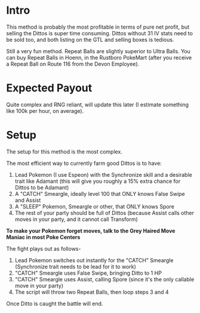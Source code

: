 # Intro
This method is probably the most profitable in terms of pure net profit, but selling the Dittos is super time consuming. Dittos without 31 IV stats need to be sold too, and both listing on the GTL and selling boxes is tedious. 

Still a very fun method. Repeat Balls are slightly superior to Ultra Balls. You can buy Repeat Balls in Hoenn, in the Rustboro PokeMart (after you receive a Repeat Ball on Route 116 from the Devon Employee).

# Expected Payout
Quite complex and RNG reliant, will update this later (I estimate something like 100k per hour, on average).

# Setup
The setup for this method is the most complex. 

The most efficient way to currently farm good Dittos is to have:

1. Lead Pokemon (I use Espeon) with the Synchronize skill and a desirable trait like Adamant (this will give you roughly a 15% extra chance for Dittos to be Adamant)
2. A "CATCH" Smeargle, ideally level 100 that ONLY knows False Swipe and Assist
3. A "SLEEP" Pokemon, Smeargle or other, that ONLY knows Spore
4. The rest of your party should be full of Dittos (because Assist calls other moves in your party, and it cannot call Transform)

**To make your Pokemon forget moves, talk to the Grey Haired Move Maniac in most Poke Centers**

The fight plays out as follows-

1. Lead Pokemon switches out instantly for the "CATCH" Smeargle (Synchronize trait needs to be lead for it to work)
2. "CATCH" Smeargle uses False Swipe, bringing Ditto to 1 HP
3. "CATCH" Smeargle uses Assist, calling Spore (since it's the only callable move in your party)
4. The script will throw two Repeat Balls, then loop steps 3 and 4

Once Ditto is caught the battle will end. 
